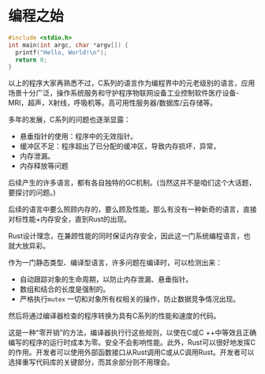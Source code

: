 # 编程之始

```c
#include <stdio.h>
int main(int argc, char *argv[]) {
  printf("Hello, World!\n");
  return 0;
}
```

以上的程序大家再熟悉不过，C系列的语言作为编程界中的元老级别的语言，应用场景十分广泛，操作系统服务和守护程序物联网设备工业控制软件医疗设备-MRI，超声，X射线，呼吸机等。高可用性服务器/数据库/云存储等。

多年的发展，C系列的问题也逐渐显露：

- 悬垂指针的使用：程序中的无效指针。
- 缓冲区不足：程序超出了已分配的缓冲区，导致内存损坏，异常，
- 内存泄漏。
- 内存释放等问题

后续产生的许多语言，都有各自独特的GC机制。(当然这并不是咱们这个大话题，要探讨的问题。)

后续的语言中要么照顾内存的，要么顾及性能。那么有没有一种新奇的语言，直接对标性能+内存安全，直到Rust的出现。

Rust设计理念，在兼顾性能的同时保证内存安全，因此这一门系统编程语言，也就大放异彩。

作为一门静态类型、编译型语言，许多问题在编译时，可以检测出来：

- 自动跟踪对象的生命周期，以防止内存泄漏、悬垂指针。
- 数组和结合的长度是强制的。
- 严格执行`mutex` 一切和对象所有权相关的操作，防止数据竞争情况出现。

然后将通过编译器检查的程序转换为具有C系列的性能和速度的代码。

这是一种“零开销”的方法，编译器执行行这些规则，以使在C或C ++中等效且正确编写的程序的运行时成本为零。安全不会影响性能。此外，Rust可以很好地发挥C的作用。开发者可以使用外部函数接口从Rust调用C或从C调用Rust。开发者可以选择重写代码库的关键部分，而其余部分则不用理会。



